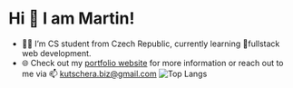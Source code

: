 # Hi 👋 I am Martin!

- 👨‍🎓 I’m CS student from Czech Republic, currently learning 🌱fullstack web development.
- 🌐 Check out my [portfolio website](URL) for more information or reach out to me via 📫 kutschera.biz@gmail.com
![Top Langs](https://github-readme-stats.vercel.app/api/top-langs/?username=kutscheraa&layout=compact&theme=dark&hide_border=true)
